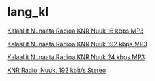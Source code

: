 # lang_kl

[Kalaallit Nunaata Radioa KNR Nuuk 16 kbps MP3](https://i2.cdn.jetstre.am:8000/sz=knr=audio16?n=d2232b0e2f4372268a47)

[Kalaallit Nunaata Radioa KNR Nuuk 192 kbps MP3](https://i2.cdn.jetstre.am:8000/sz=knr=audio192?n=4703182e20d067c2aaa4)

[Kalaallit Nunaata Radioa KNR Nuuk 24 kbps MP3](https://i1.cdn.jetstre.am:8000/sz=knr=audio24?n=24560d839ff91f6fa348)

[KNR Radio, Nuuk, 192 kbit/s Stereo](https://knr.gl/radiolivestream?n=b68c84b2a48967a16099)

